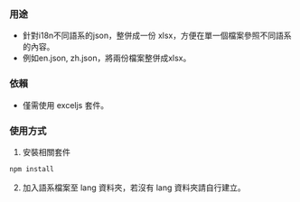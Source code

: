 ### 用途

-   針對i18n不同語系的json，整併成一份 xlsx，方便在單一個檔案參照不同語系的內容。
-   例如en.json, zh.json，將兩份檔案整併成xlsx。

### 依賴

-   僅需使用 exceljs 套件。

### 使用方式

1. 安裝相關套件

```bash
npm install
```

2. 加入語系檔案至 lang 資料夾，若沒有 lang 資料夾請自行建立。
